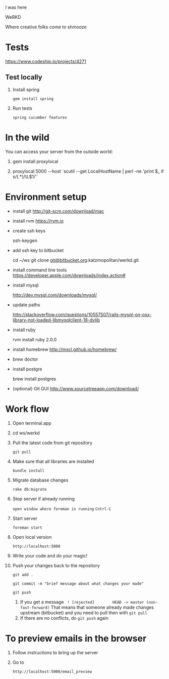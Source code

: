 I was here

WeRKD

Where creative folks come to shmooze

# Tests

https://www.codeship.io/projects/4271

## Test locally

1. Install spring

    `gem install spring`

1. Run tests

    `spring cucumber features`

# In the wild

You can access your server from the outside world:

1. gem install proxylocal

2. proxylocal 5000 --host \`scutil --get LocalHostName | perl -ne 'print $_ if s/(.*)/\L$1/'\`

# Environment setup

- install git http://git-scm.com/download/mac
- install rvm https://rvm.io
- create ssh keys
	
	ssh-keygen
	
- add ssh key to bitbucket
	
	cd ~/ws
	git clone git@bitbucket.org:katzmopolitan/werkd.git

- install command line tools https://developer.apple.com/downloads/index.action#
- install mysql 

	http://dev.mysql.com/downloads/mysql/

- update paths

    http://stackoverflow.com/questions/10557507/rails-mysql-on-osx-library-not-loaded-libmysqlclient-18-dylib

- install ruby 

	rvm install ruby 2.0.0

- install homebrew http://mxcl.github.io/homebrew/
- brew doctor
- install postgre 

	brew install postgres

- (optional) Git GUI http://www.sourcetreeapp.com/download/


# Work flow

1. Open terminal.app
2. cd ws/werkd
3. Pull the latest code from git repository

	`git pull`

4. Make sure that all libraries are installed

    `bundle install`

5. Migrate database changes

    `rake db:migrate`

6. Stop server if already running

    `open window where foreman is running`
    `Cntrl-C`
    
7. Start server

	`foreman start`

8. Open local version

    `http://localhost:5000`
	
9. Write your code and do your magic!

10. Push your changes back to the repository

    `git add .`
	
	`git commit -m "brief message about what changes your made"`
	
	`git push`

    1. If you get a message
	` ! [rejected]        HEAD -> master (non-fast-forward)`
	That means that someone already made changes upstream (bitbucket) and you need to pull then with `git pull`
	2. If there are no conflicts, do `git push` again

# To preview emails in the browser

1. Follow instructions to bring up the server
2. Go to

    `http://localhost:5000/email_preview`

